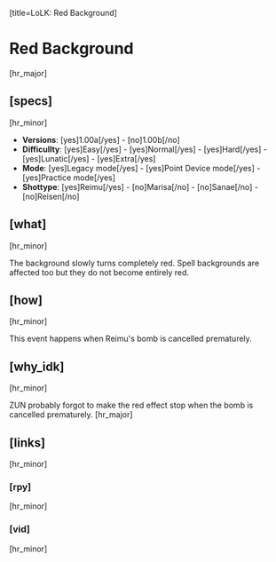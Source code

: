 [title=LoLK: Red Background]
# Red Background
[hr_major]
## [specs]
[hr_minor]

* **Versions**: [yes]1.00a[/yes] - [no]1.00b[/no]
* **Difficullty**: [yes]Easy[/yes] - [yes]Normal[/yes] - [yes]Hard[/yes] - [yes]Lunatic[/yes] - [yes]Extra[/yes]
* **Mode**: [yes]Legacy mode[/yes] - [yes]Point Device mode[/yes] - [yes]Practice mode[/yes]
* **Shottype**: [yes]Reimu[/yes] - [no]Marisa[/no] - [no]Sanae[/no] - [no]Reisen[/no]


## [what]
[hr_minor]

The background slowly turns completely red. Spell backgrounds are affected too but they do not become entirely red.

## [how]
[hr_minor]

This event happens when Reimu's bomb is cancelled prematurely.

## [why_idk]
[hr_minor]

ZUN probably forgot to make the red effect stop when the bomb is cancelled prematurely.
[hr_major]
## [links]
[hr_minor]
### [rpy]
[hr_minor]
### [vid]
[hr_minor]


